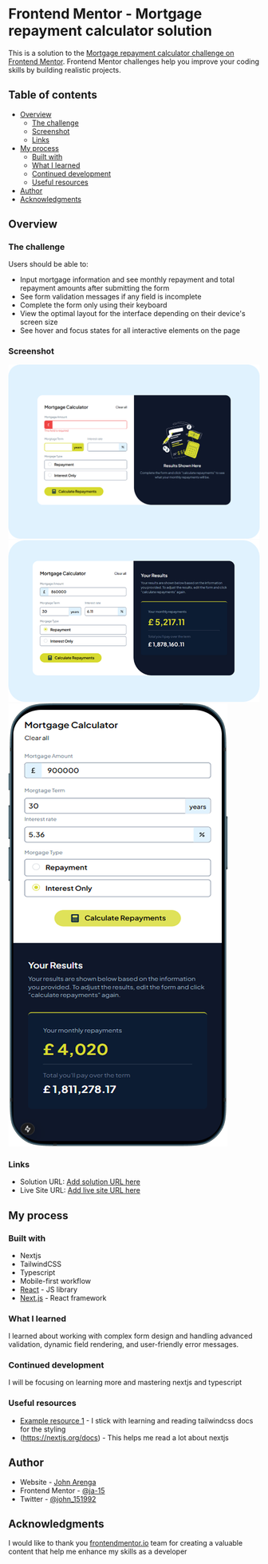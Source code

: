 # Frontend Mentor - Mortgage repayment calculator solution

This is a solution to the [Mortgage repayment calculator challenge on Frontend Mentor](https://www.frontendmentor.io/challenges/mortgage-repayment-calculator-Galx1LXK73). Frontend Mentor challenges help you improve your coding skills by building realistic projects. 

## Table of contents

- [Overview](#overview)
  - [The challenge](#the-challenge)
  - [Screenshot](#screenshot)
  - [Links](#links)
- [My process](#my-process)
  - [Built with](#built-with)
  - [What I learned](#what-i-learned)
  - [Continued development](#continued-development)
  - [Useful resources](#useful-resources)
- [Author](#author)
- [Acknowledgments](#acknowledgments)

## Overview

### The challenge

Users should be able to:

- Input mortgage information and see monthly repayment and total repayment amounts after submitting the form
- See form validation messages if any field is incomplete
- Complete the form only using their keyboard
- View the optimal layout for the interface depending on their device's screen size
- See hover and focus states for all interactive elements on the page

### Screenshot

![](./screenshots/web-screenshot.png)
![](./screenshots/web-form-filled.png) 
![](./screenshots/phone-screenshot.png) 

### Links

- Solution URL: [Add solution URL here](https://your-solution-url.com)
- Live Site URL: [Add live site URL here](https://your-live-site-url.com)

## My process

### Built with

- Nextjs
- TailwindCSS
- Typescript
- Mobile-first workflow
- [React](https://reactjs.org/) - JS library
- [Next.js](https://nextjs.org/) - React framework


### What I learned

I learned about working with complex form design and handling advanced validation, dynamic field rendering, and user-friendly error messages.


### Continued development

I will be focusing on learning more and mastering nextjs and typescript


### Useful resources

- [Example resource 1](https://tailwindcss.com/docs/installation/framework-guides/nextjs) - I stick with learning and reading tailwindcss docs for the styling
- (https://nextjs.org/docs) - This helps me read a lot about nextjs


## Author

- Website - [John Arenga](my-portfolio-website-black-nine.vercel.app)
- Frontend Mentor - [@ja-15](https://www.frontendmentor.io/profile/ja-15)
- Twitter - [@john_151992](https://x.com/john_151992)


## Acknowledgments

I would like to thank you [frontendmentor.io](https://www.frontendmentor.io) team for creating a valuable content that help me enhance my skills as a developer

